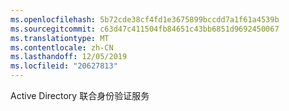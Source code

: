 ```yaml
---
ms.openlocfilehash: 5b72cde38cf4fd1e3675899bccdd7a1f61a4539b
ms.sourcegitcommit: c63d47c411504fb84651c43bb6851d9692450067
ms.translationtype: MT
ms.contentlocale: zh-CN
ms.lasthandoff: 12/05/2019
ms.locfileid: "20627813"
---
```

<Token xmlns:xlink="http://www.w3.org/1999/xlink">Active Directory 联合身份验证服务</Token>